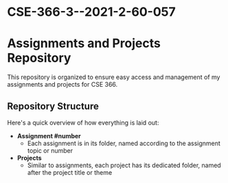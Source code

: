 # CSE-366-3--2021-2-60-057
# Assignments and Projects Repository

This repository is organized to ensure easy access and management of my assignments and projects for CSE 366. 

## Repository Structure

Here's a quick overview of how everything is laid out:

- **Assignment #number**
  - Each assignment is in its folder, named according to the assignment topic or number
- **Projects**
  - Similar to assignments, each project has its dedicated folder, named after the project title or theme


